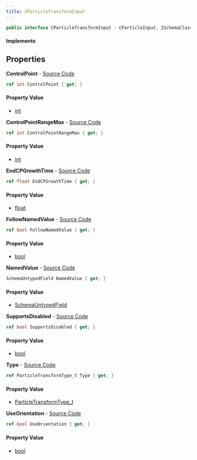 ```yaml
---
title: CParticleTransformInput
---
```


```csharp
public interface CParticleTransformInput : CParticleInput, ISchemaClass<CParticleInput>, ISchemaClass<CParticleTransformInput>, ISchemaField, ISchemaClass, INativeHandle
```

#### Implements

## Properties

**ControlPoint** - [Source Code](https://github.com/swiftly-solution/swiftlys2/blob/master/managed/src/SwiftlyS2.Generated/Schemas/Interfaces/CParticleTransformInput.cs#L27)

```csharp
ref int ControlPoint { get; }
```

#### Property Value

- [int](https://learn.microsoft.com/dotnet/api/system.int32)

**ControlPointRangeMax** - [Source Code](https://github.com/swiftly-solution/swiftlys2/blob/master/managed/src/SwiftlyS2.Generated/Schemas/Interfaces/CParticleTransformInput.cs#L29)

```csharp
ref int ControlPointRangeMax { get; }
```

#### Property Value

- [int](https://learn.microsoft.com/dotnet/api/system.int32)

**EndCPGrowthTime** - [Source Code](https://github.com/swiftly-solution/swiftlys2/blob/master/managed/src/SwiftlyS2.Generated/Schemas/Interfaces/CParticleTransformInput.cs#L31)

```csharp
ref float EndCPGrowthTime { get; }
```

#### Property Value

- [float](https://learn.microsoft.com/dotnet/api/system.single)

**FollowNamedValue** - [Source Code](https://github.com/swiftly-solution/swiftlys2/blob/master/managed/src/SwiftlyS2.Generated/Schemas/Interfaces/CParticleTransformInput.cs#L21)

```csharp
ref bool FollowNamedValue { get; }
```

#### Property Value

- [bool](https://learn.microsoft.com/dotnet/api/system.boolean)

**NamedValue** - [Source Code](https://github.com/swiftly-solution/swiftlys2/blob/master/managed/src/SwiftlyS2.Generated/Schemas/Interfaces/CParticleTransformInput.cs#L19)

```csharp
SchemaUntypedField NamedValue { get; }
```

#### Property Value

- [SchemaUntypedField](/docs/api/shared/schemas/schemauntypedfield)

**SupportsDisabled** - [Source Code](https://github.com/swiftly-solution/swiftlys2/blob/master/managed/src/SwiftlyS2.Generated/Schemas/Interfaces/CParticleTransformInput.cs#L23)

```csharp
ref bool SupportsDisabled { get; }
```

#### Property Value

- [bool](https://learn.microsoft.com/dotnet/api/system.boolean)

**Type** - [Source Code](https://github.com/swiftly-solution/swiftlys2/blob/master/managed/src/SwiftlyS2.Generated/Schemas/Interfaces/CParticleTransformInput.cs#L16)

```csharp
ref ParticleTransformType_t Type { get; }
```

#### Property Value

- [ParticleTransformType_t](/docs/api/shared/schemadefinitions/particletransformtype_t)

**UseOrientation** - [Source Code](https://github.com/swiftly-solution/swiftlys2/blob/master/managed/src/SwiftlyS2.Generated/Schemas/Interfaces/CParticleTransformInput.cs#L25)

```csharp
ref bool UseOrientation { get; }
```

#### Property Value

- [bool](https://learn.microsoft.com/dotnet/api/system.boolean)


